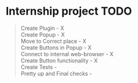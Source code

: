 # Internship project TODO

> Create Plugin - X \
> Create Popup - X \
> Move to Correct place - X \
> Create Buttons in Popup - X \
> Connect to internal web-browser - X \
> Create Button functionality - X \
> Create Tests - \
> Pretty up and Final checks -  